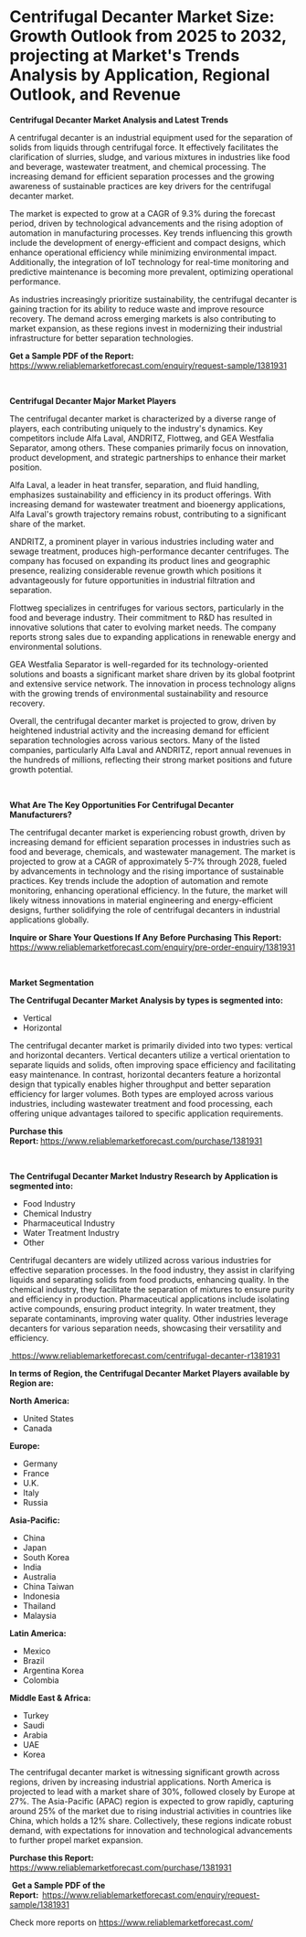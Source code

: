 <p><h1>Centrifugal Decanter Market Size: Growth Outlook from 2025 to 2032, projecting at Market's Trends Analysis by Application, Regional Outlook, and Revenue</h1></p><p><strong>Centrifugal Decanter Market Analysis and Latest Trends</strong></p>
<p><p>A centrifugal decanter is an industrial equipment used for the separation of solids from liquids through centrifugal force. It effectively facilitates the clarification of slurries, sludge, and various mixtures in industries like food and beverage, wastewater treatment, and chemical processing. The increasing demand for efficient separation processes and the growing awareness of sustainable practices are key drivers for the centrifugal decanter market.</p><p>The market is expected to grow at a CAGR of 9.3% during the forecast period, driven by technological advancements and the rising adoption of automation in manufacturing processes. Key trends influencing this growth include the development of energy-efficient and compact designs, which enhance operational efficiency while minimizing environmental impact. Additionally, the integration of IoT technology for real-time monitoring and predictive maintenance is becoming more prevalent, optimizing operational performance.</p><p>As industries increasingly prioritize sustainability, the centrifugal decanter is gaining traction for its ability to reduce waste and improve resource recovery. The demand across emerging markets is also contributing to market expansion, as these regions invest in modernizing their industrial infrastructure for better separation technologies.</p></p>
<p><strong>Get a Sample PDF of the Report:&nbsp;</strong> <a href="https://www.reliablemarketforecast.com/enquiry/request-sample/1381931?utm_campaign=2316&utm_medium=2&utm_source=Github&utm_content=ia&utm_term=08042025&utm_id=centrifugal-decanter">https://www.reliablemarketforecast.com/enquiry/request-sample/1381931</a></p>
<p>&nbsp;</p>
<p><strong>Centrifugal Decanter Major Market Players</strong></p>
<p><p>The centrifugal decanter market is characterized by a diverse range of players, each contributing uniquely to the industry's dynamics. Key competitors include Alfa Laval, ANDRITZ, Flottweg, and GEA Westfalia Separator, among others. These companies primarily focus on innovation, product development, and strategic partnerships to enhance their market position.</p><p>Alfa Laval, a leader in heat transfer, separation, and fluid handling, emphasizes sustainability and efficiency in its product offerings. With increasing demand for wastewater treatment and bioenergy applications, Alfa Laval's growth trajectory remains robust, contributing to a significant share of the market.</p><p>ANDRITZ, a prominent player in various industries including water and sewage treatment, produces high-performance decanter centrifuges. The company has focused on expanding its product lines and geographic presence, realizing considerable revenue growth which positions it advantageously for future opportunities in industrial filtration and separation.</p><p>Flottweg specializes in centrifuges for various sectors, particularly in the food and beverage industry. Their commitment to R&D has resulted in innovative solutions that cater to evolving market needs. The company reports strong sales due to expanding applications in renewable energy and environmental solutions.</p><p>GEA Westfalia Separator is well-regarded for its technology-oriented solutions and boasts a significant market share driven by its global footprint and extensive service network. The innovation in process technology aligns with the growing trends of environmental sustainability and resource recovery.</p><p>Overall, the centrifugal decanter market is projected to grow, driven by heightened industrial activity and the increasing demand for efficient separation technologies across various sectors. Many of the listed companies, particularly Alfa Laval and ANDRITZ, report annual revenues in the hundreds of millions, reflecting their strong market positions and future growth potential.</p></p>
<p>&nbsp;</p>
<p><strong>What Are The Key Opportunities For Centrifugal Decanter Manufacturers?</strong></p>
<p><p>The centrifugal decanter market is experiencing robust growth, driven by increasing demand for efficient separation processes in industries such as food and beverage, chemicals, and wastewater management. The market is projected to grow at a CAGR of approximately 5-7% through 2028, fueled by advancements in technology and the rising importance of sustainable practices. Key trends include the adoption of automation and remote monitoring, enhancing operational efficiency. In the future, the market will likely witness innovations in material engineering and energy-efficient designs, further solidifying the role of centrifugal decanters in industrial applications globally.</p></p>
<p><strong>Inquire or Share Your Questions If Any Before Purchasing This Report:</strong> <a href="https://www.reliablemarketforecast.com/enquiry/pre-order-enquiry/1381931?utm_campaign=2316&utm_medium=2&utm_source=Github&utm_content=ia&utm_term=08042025&utm_id=centrifugal-decanter">https://www.reliablemarketforecast.com/enquiry/pre-order-enquiry/1381931</a></p>
<p>&nbsp;</p>
<p><strong>Market Segmentation</strong></p>
<p><strong>The Centrifugal Decanter Market Analysis by types is segmented into:</strong></p>
<p><ul><li>Vertical</li><li>Horizontal</li></ul></p>
<p><p>The centrifugal decanter market is primarily divided into two types: vertical and horizontal decanters. Vertical decanters utilize a vertical orientation to separate liquids and solids, often improving space efficiency and facilitating easy maintenance. In contrast, horizontal decanters feature a horizontal design that typically enables higher throughput and better separation efficiency for larger volumes. Both types are employed across various industries, including wastewater treatment and food processing, each offering unique advantages tailored to specific application requirements.</p></p>
<p><strong>Purchase this Report:&nbsp;</strong><a href="https://www.reliablemarketforecast.com/purchase/1381931?utm_campaign=2316&utm_medium=2&utm_source=Github&utm_content=ia&utm_term=08042025&utm_id=centrifugal-decanter">https://www.reliablemarketforecast.com/purchase/1381931</a></p>
<p>&nbsp;</p>
<p><strong>The Centrifugal Decanter Market Industry Research by Application is segmented into:</strong></p>
<p><ul><li>Food Industry</li><li>Chemical Industry</li><li>Pharmaceutical Industry</li><li>Water Treatment Industry</li><li>Other</li></ul></p>
<p><p>Centrifugal decanters are widely utilized across various industries for effective separation processes. In the food industry, they assist in clarifying liquids and separating solids from food products, enhancing quality. In the chemical industry, they facilitate the separation of mixtures to ensure purity and efficiency in production. Pharmaceutical applications include isolating active compounds, ensuring product integrity. In water treatment, they separate contaminants, improving water quality. Other industries leverage decanters for various separation needs, showcasing their versatility and efficiency.</p></p>
<p><a href="https://www.reliablemarketforecast.com/centrifugal-decanter-r1381931?utm_campaign=2316&utm_medium=2&utm_source=Github&utm_content=ia&utm_term=08042025&utm_id=centrifugal-decanter">&nbsp;https://www.reliablemarketforecast.com/centrifugal-decanter-r1381931</a></p>
<p><strong>In terms of Region, the Centrifugal Decanter Market Players available by Region are:</strong></p>
<p>
    <p> <strong> North America: </strong>
        <ul>
            <li>United States</li>
            <li>Canada</li>
        </ul>
        </p> 
    <p> <strong> Europe: </strong>
        <ul>
            <li>Germany</li>
            <li>France</li>
            <li>U.K.</li>
            <li>Italy</li>
            <li>Russia</li>
        </ul>
        </p> 
    <p> <strong> Asia-Pacific: </strong>
        <ul>
            <li>China</li>
            <li>Japan</li>
            <li>South Korea</li>
            <li>India</li>
            <li>Australia</li>
            <li>China Taiwan</li>
            <li>Indonesia</li>
            <li>Thailand</li>
            <li>Malaysia</li>
        </ul>
        </p> 
    <p> <strong> Latin America: </strong>
        <ul>
            <li>Mexico</li>
            <li>Brazil</li>
            <li>Argentina Korea</li>
            <li>Colombia</li>
        </ul>
        </p> 
    <p> <strong> Middle East & Africa: </strong>
        <ul>
            <li>Turkey</li>
            <li>Saudi</li>
            <li>Arabia</li>
            <li>UAE</li>
            <li>Korea</li>
        </ul>
    </p>
    </p>
<p><p>The centrifugal decanter market is witnessing significant growth across regions, driven by increasing industrial applications. North America is projected to lead with a market share of 30%, followed closely by Europe at 27%. The Asia-Pacific (APAC) region is expected to grow rapidly, capturing around 25% of the market due to rising industrial activities in countries like China, which holds a 12% share. Collectively, these regions indicate robust demand, with expectations for innovation and technological advancements to further propel market expansion.</p></p>
<p><strong>Purchase this Report: </strong><a href="https://www.reliablemarketforecast.com/purchase/1381931?utm_campaign=2316&utm_medium=2&utm_source=Github&utm_content=ia&utm_term=08042025&utm_id=centrifugal-decanter">https://www.reliablemarketforecast.com/purchase/1381931</a></p>
<p>&nbsp;<strong>Get a Sample PDF of the Report:&nbsp;&nbsp;</strong><a href="https://www.reliablemarketforecast.com/enquiry/request-sample/1381931?utm_campaign=2316&utm_medium=2&utm_source=Github&utm_content=ia&utm_term=08042025&utm_id=centrifugal-decanter">https://www.reliablemarketforecast.com/enquiry/request-sample/1381931</a></p>
<p><strong></strong></p>
<p>Check more reports on <a href="https://www.reliablemarketforecast.com/?utm_campaign=2316&utm_medium=2&utm_source=Github&utm_content=ia&utm_term=08042025&utm_id=centrifugal-decanter">https://www.reliablemarketforecast.com/</a></p>